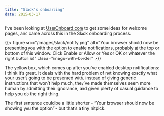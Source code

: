 ```yaml
---
title: "Slack's onboarding"
date: 2015-03-17
---
```


I’ve been looking at [UserOnboard.com](https://www.useronboard.com/user-onboarding-teardowns/) to get some ideas for welcome pages, and came across this in the Slack onboarding process.

{{< figure src="/images/slack/notify.png" alt="Your browser should now be presenting you with the option to enable notifications, probably at the top or bottom of this window. Click Enable or Allow or Yes or OK or whatever the right button is!" class="image-with-border" >}}

The yellow box, which comes up after you’ve enabled desktop notifications: I think it’s great. It deals with the hard problem of not knowing exactly what your user’s going to be presented with. Instead of giving generic instructions that won’t help much, they’ve made themselves seem more human by admitting their ignorance, and given plenty of casual guidance to help you do the right thing.

The first sentence could be a little shorter - “Your browser should now be showing you the option” - but that’s a tiny nitpick.

<!-- https://uiwriting.tumblr.com/post/113877229654/ive-been-looking-at-useronboardcom-to-get-some -->

